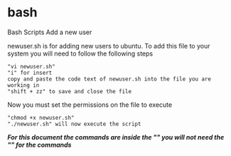 # bash
Bash Scripts
Add a new user

newuser.sh is for adding new users to ubuntu.
To add this file to your system you will need to follow the following steps
    
    "vi newuser.sh"
    "i" for insert
    copy and paste the code text of newuser.sh into the file you are working in
    "shift + zz" to save and close the file
    
Now you must set the permissions on the file to execute

    "chmod +x newuser.sh"
    "./newuser.sh" will now execute the script


***For this document the commands are inside the "" you will not need the "" for the commands***
